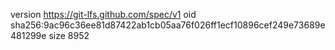 version https://git-lfs.github.com/spec/v1
oid sha256:9ac96c36ee81d87422ab1cb05aa76f026ff1ecf10896cef249e73689e481299e
size 8952
